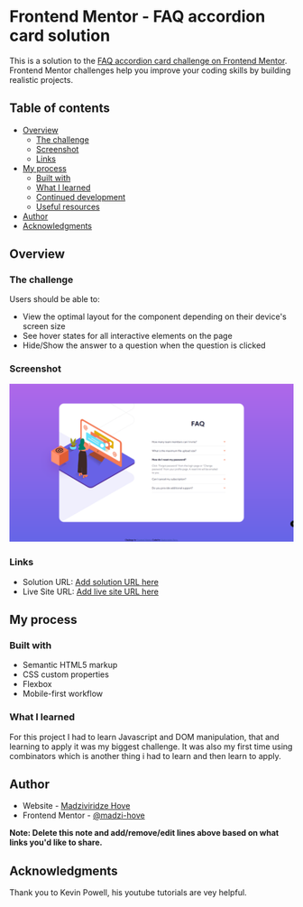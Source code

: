# Frontend Mentor - FAQ accordion card solution

This is a solution to the [FAQ accordion card challenge on Frontend Mentor](https://www.frontendmentor.io/challenges/faq-accordion-card-XlyjD0Oam). Frontend Mentor challenges help you improve your coding skills by building realistic projects.

## Table of contents

- [Overview](#overview)
  - [The challenge](#the-challenge)
  - [Screenshot](#screenshot)
  - [Links](#links)
- [My process](#my-process)
  - [Built with](#built-with)
  - [What I learned](#what-i-learned)
  - [Continued development](#continued-development)
  - [Useful resources](#useful-resources)
- [Author](#author)
- [Acknowledgments](#acknowledgments)

## Overview

### The challenge

Users should be able to:

- View the optimal layout for the component depending on their device's screen size
- See hover states for all interactive elements on the page
- Hide/Show the answer to a question when the question is clicked

### Screenshot

![](images/screenshot.png)

### Links

- Solution URL: [Add solution URL here](https://your-solution-url.com)
- Live Site URL: [Add live site URL here](https://your-live-site-url.com)

## My process

### Built with

- Semantic HTML5 markup
- CSS custom properties
- Flexbox
- Mobile-first workflow

### What I learned

For this project I had to learn Javascript and DOM manipulation, that and learning to apply it was my biggest challenge. It was also my first time using combinators which is another thing i had to learn and then learn to apply.

## Author

- Website - [Madziviridze Hove](https://github.com/madzi-hove)
- Frontend Mentor - [@madzi-hove](https://www.frontendmentor.io/profile/madzi-hove)

**Note: Delete this note and add/remove/edit lines above based on what links you'd like to share.**

## Acknowledgments

Thank you to Kevin Powell, his youtube tutorials are vey helpful.

